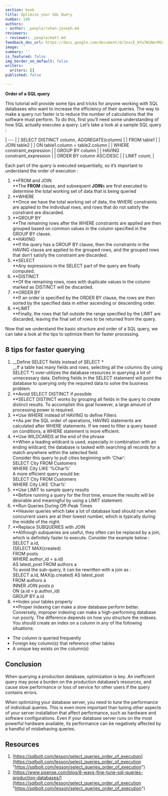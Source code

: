 ```yaml
---
section: book
title: Optimize your SQL Query
number: 140
authors:
- author: _people/rohan-joseph.md
reviewers:
- reviewer: _people/matt.md
feedback_doc_url: https://docs.google.com/document/d/1nxcE_KYu7WiNerM2dyYE7Q0uiUMCebdHjoV12KtrRB4/edit?usp=sharing
image: ''
summary: ''
is_featured: false
img_border_on_default: false
writers:
  writers: []
published: false

---
```

**Order of a SQL query**

This tutorial will provide some tips and tricks for anyone working with SQL databases who want to increase the efficiency of their queries. The way to make a query run faster is to reduce the number of calculations that the software must perform. To do this, first you’ll need some understanding of how SQL actually executes a query. Let’s take a look at a sample SQL query :

| --- |
| SELECT DISTINCT column, AGGREGATE(column) |
| FROM table1 |
| JOIN table2 |
| ON table1.column = table2.column |
| WHERE constraint_expression |
| GROUP BY column |
| HAVING constraint_expression |
| ORDER BY column ASC/DESC |
| LIMIT count; |

Each part of the query is executed sequentially, so it’s important to understand the order of execution :

1. **FROM and JOIN  
   **The **FROM** clause, and subsequent **JOIN**s are first executed to determine the total working set of data that is being queried
2. **WHERE  
   **Once we have the total working set of data, the WHERE constraints are applied to the individual rows, and rows that do not satisfy the constraint are discarded.
3. **GROUP BY  
   **The remaining rows after the WHERE constraints are applied are then grouped based on common values in the column specified in the GROUP BY clause.
4. **HAVING  
   **If the query has a GROUP BY clause, then the constraints in the HAVING clause are applied to the grouped rows, and the grouped rows that don’t satisfy the constraint are discarded.
5. **SELECT  
   **Any expressions in the SELECT part of the query are finally computed.
6. **DISTINCT  
   **Of the remaining rows, rows with duplicate values in the column marked as DISTINCT will be discarded.
7. **ORDER BY  
   **If an order is specified by the ORDER BY clause, the rows are then sorted by the specified data in either ascending or descending order.
8. **LIMIT  
   **Finally, the rows that fall outside the range specified by the LIMIT are discarded, leaving the final set of rows to be returned from the query.

Now that we understand the basic structure and order of a SQL query, we can take a look at the tips to optimize them for faster processing.

## **8 tips for faster querying**

1. __Define SELECT fields instead of SELECT *  
   __If a table has many fields and rows, selecting all the columns (by using SELECT *) over-utilizes the database resources in querying a lot of unnecessary data. Defining fields in the SELECT statement will point the database to querying only the required data to solve the business problem.
2. **Avoid SELECT DISTINCT if possible  
   **SELECT DISTINCT works by grouping all fields in the query to create distinct results. To accomplish this goal however, a large amount of processing power is required.
3. **Use WHERE instead of HAVING to define Filters  
   **As per the SQL order of operations, HAVING statements are calculated after WHERE statements. If we need to filter a query based on conditions, a WHERE statement is more efficient.
4. **Use WILDCARDS at the end of the phrase  
   **When a leading wildcard is used, especially in combination with an ending wildcard, the database is tasked with searching all records for a match anywhere within the selected field.  
   Consider this query to pull cities beginning with ‘Char’:  
   SELECT City FROM Customers  
   WHERE City LIKE ‘%Char%’  
   A more efficient query would be:  
   SELECT City FROM Customers  
   WHERE City LIKE ‘Char%’
5. **Use LIMIT to sample query results  
   **Before running a query for the first time, ensure the results will be desirable and meaningful by using a LIMIT statement.
6. **Run Queries During Off-Peak Times  
   **Heavier queries which take a lot of database load should run when concurrent users are at their lowest number, which is typically during the middle of the night.
7. **Replace SUBQUERIES with JOIN  
   **Although subqueries are useful, they often can be replaced by a join, which is definitely faster to execute. Consider the example below :  
   SELECT a.id,  
   (SELECT MAX(created)  
   FROM posts  
   WHERE author_id = a.id)  
   AS latest_post FROM authors a  
   To avoid the sub-query, it can be rewritten with a join as :  
   SELECT a.id, MAX(p.created) AS latest_post  
   FROM authors a  
   INNER JOIN posts p  
   ON (a.id = p.author_id)  
   GROUP BY a.id
8. **Index your tables properly  
   **Proper indexing can make a slow database perform better. Conversely, improper indexing can make a high-performing database run poorly. The difference depends on how you structure the indexes. You should create an index on a column in any of the following situations:

* The column is queried frequently
* Foreign key column(s) that reference other tables
* A unique key exists on the column(s)

## **Conclusion**

When querying a production database, optimization is key. An inefficient query may pose a burden on the production database’s resources, and cause slow performance or loss of service for other users if the query contains errors.

When optimizing your database server, you need to tune the performance of individual queries. This is even more important than tuning other aspects of your server installation that affect performance, such as hardware and software configurations. Even if your database server runs on the most powerful hardware available, its performance can be negatively affected by a handful of misbehaving queries.

## **Resources**

1. [https://sqlbolt.com/lesson/select_queries_order_of_execution](https://sqlbolt.com/lesson/select_queries_order_of_execution "https://sqlbolt.com/lesson/select_queries_order_of_execution")
2. [https://www.sisense.com/blog/8-ways-fine-tune-sql-queries-production-databases/](https://sqlbolt.com/lesson/select_queries_order_of_execution "https://sqlbolt.com/lesson/select_queries_order_of_execution")